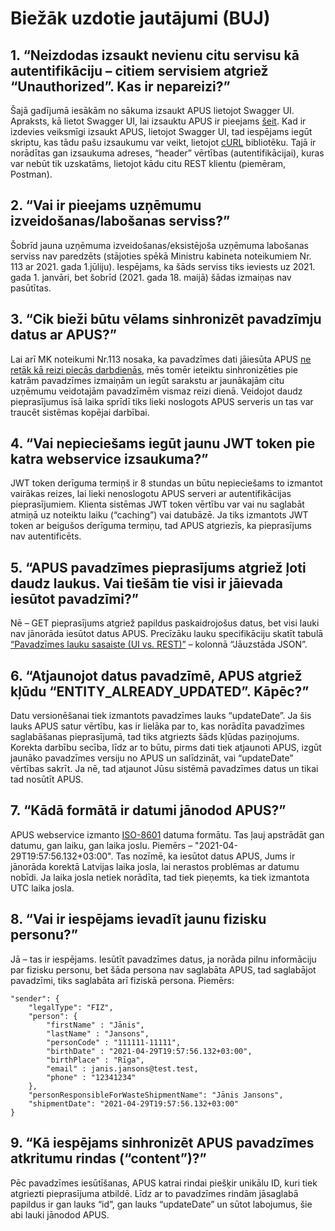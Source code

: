 # Biežāk uzdotie jautājumi (BUJ)

## 1. “Neizdodas izsaukt nevienu citu servisu kā autentifikāciju – citiem servisiem atgriež “Unauthorized”. Kas ir nepareizi?”

Šajā gadījumā iesākām no sākuma izsaukt APUS lietojot Swagger UI. Apraksts, kā lietot Swagger UI, lai izsauktu APUS ir pieejams [šeit](./swagger-ui.md). Kad ir izdevies veiksmīgi izsaukt APUS, lietojot Swagger UI, tad iespējams iegūt skriptu, kas tādu pašu izsaukumu var veikt, lietojot [cURL](https://curl.se/) bibliotēku. Tajā ir norādītas gan izsaukuma adreses, “header” vērtības (autentifikācijai), kuras var nebūt tik uzskatāms, lietojot kādu citu REST klientu (piemēram, Postman).

## 2. “Vai ir pieejams uzņēmumu izveidošanas/labošanas serviss?”

Šobrīd jauna uzņēmuma izveidošanas/eksistējoša uzņēmuma labošanas serviss nav paredzēts (stājoties spēkā Ministru kabineta noteikumiem Nr. 113 ar 2021. gada 1.jūliju). Iespējams, ka šāds serviss tiks ieviests uz 2021. gada 1. janvāri, bet šobrīd (2021. gada 18. maijā) šādas izmaiņas nav pasūtītas.

## 3. “Cik bieži būtu vēlams sinhronizēt pavadzīmju datus ar APUS?”

Lai arī MK noteikumi Nr.113 nosaka, ka pavadzīmes dati jāiesūta APUS [ne retāk kā reizi piecās darbdienās](https://likumi.lv/ta/id/321151#p31), mēs tomēr ieteiktu sinhronizēties pie katrām pavadzīmes izmaiņām un iegūt sarakstu ar jaunākajām citu uzņēmumu veidotajām pavadzīmēm vismaz reizi dienā. Veidojot daudz pieprasījumus īsā laika sprīdī tiks lieki noslogots APUS serveris un tas var traucēt sistēmas kopējai darbībai.

## 4. “Vai nepieciešams iegūt jaunu JWT token pie katra webservice izsaukuma?”

JWT token derīguma termiņš ir 8 stundas un būtu nepieciešams to izmantot vairākas reizes, lai lieki nenoslogotu APUS serveri ar autentifikācijas pieprasījumiem. Klienta sistēmas JWT token vērtību var vai nu saglabāt atmiņā uz noteiktu laiku (“caching”) vai datubāzē. Ja tiks izmantots JWT token ar beigušos derīguma termiņu, tad APUS atgriezīs, ka pieprasījums nav autentificēts.

## 5. “APUS pavadzīmes pieprasījums atgriež ļoti daudz laukus. Vai tiešām tie visi ir jāievada iesūtot pavadzīmi?”

Nē – GET pieprasījums atgriež papildus paskaidrojošus datus, bet visi lauki nav jānorāda iesūtot datus APUS. Precīzāku lauku specifikāciju skatīt tabulā [“Pavadzīmes lauku sasaiste (UI vs. REST)”](./invoice-field-mapping.md) – kolonnā “Jāuzstāda JSON”.

## 6. “Atjaunojot datus pavadzīmē, APUS atgriež kļūdu “ENTITY_ALREADY_UPDATED”. Kāpēc?”

Datu versionēšanai tiek izmantots pavadzīmes lauks “updateDate”. Ja šis lauks APUS satur vērtību, kas ir lielāka par to, kas norādīta pavadzīmes saglabāšanas pieprasījumā, tad tiks atgriezts šāds kļūdas paziņojums. Korekta darbību secība, līdz ar to būtu, pirms dati tiek atjaunoti APUS, izgūt jaunāko pavadzīmes versiju no APUS un salīdzināt, vai “updateDate” vērtības sakrīt. Ja nē, tad atjaunot Jūsu sistēmā pavadzīmes datus un tikai tad nosūtīt APUS.

## 7. “Kādā formātā ir datumi jānodod APUS?”

APUS webservice izmanto [ISO-8601](https://en.wikipedia.org/wiki/ISO_8601) datuma formātu. Tas ļauj apstrādāt gan datumu, gan laiku, gan laika joslu. Piemērs – "2021-04-29T19:57:56.132+03:00". Tas nozīmē, ka iesūtot datus APUS, Jums ir jānorāda korektā Latvijas laika josla, lai nerastos problēmas ar datumu nobīdi. Ja laika josla netiek norādīta, tad tiek pieņemts, ka tiek izmantota UTC laika josla.

## 8. “Vai ir iespējams ievadīt jaunu fizisku personu?”

Jā – tas ir iespējams. Iesūtīt pavadzīmes datus, ja norāda pilnu informāciju par fizisku personu, bet šāda persona nav saglabāta APUS, tad saglabājot pavadzīmi, tiks saglabāta arī fiziskā persona.
Piemērs:
```
"sender": {
    "legalType": "FIZ",
    "person": {
        "firstName" : "Jānis",
        "lastName" : "Jansons",
        "personCode" : "111111-11111",
        "birthDate" : "2021-04-29T19:57:56.132+03:00",
        "birthPlace" : "Rīga",
        "email" : janis.jansons@test.test,
        "phone" : "12341234"
    },
    "personResponsibleForWasteShipmentName": "Jānis Jansons",
    "shipmentDate": "2021-04-29T19:57:56.132+03:00"
}
```
## 9. “Kā iespējams sinhronizēt APUS pavadzīmes atkritumu rindas (“content”)?”

Pēc pavadzīmes iesūtīšanas, APUS katrai rindai piešķir unikālu ID, kuri tiek atgriezti pieprasījuma atbildē. Līdz ar to pavadzīmes rindām jāsaglabā papildus ir gan lauks “id”, gan lauks “updateDate” un sūtot labojumus, šie abi lauki jānodod APUS.



